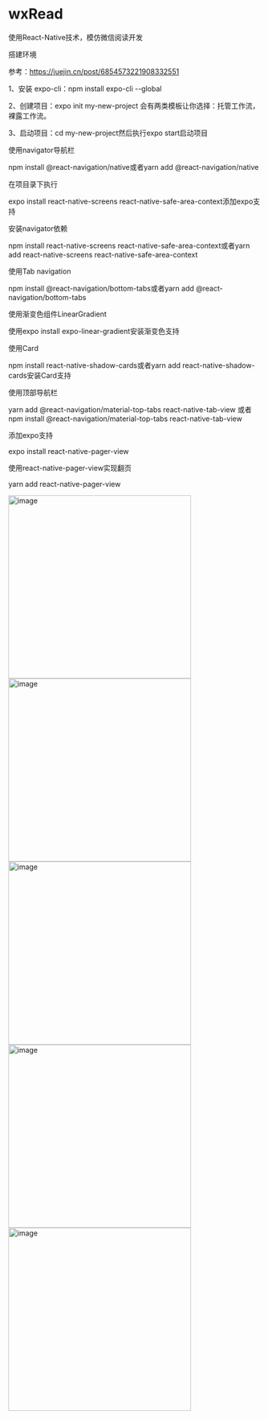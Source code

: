 # wxRead
使用React-Native技术，模仿微信阅读开发

搭建环境

参考：https://juejin.cn/post/6854573221908332551

1、安装 expo-cli：npm install expo-cli --global

2、创建项目：expo init my-new-project 会有两类模板让你选择：托管工作流，裸露工作流。

3、启动项目：cd my-new-project然后执行expo start启动项目

使用navigator导航栏

npm install @react-navigation/native或者yarn add @react-navigation/native

在项目录下执行

expo install react-native-screens react-native-safe-area-context添加expo支持

安装navigator依赖

npm install react-native-screens react-native-safe-area-context或者yarn add react-native-screens react-native-safe-area-context

使用Tab navigation

npm install @react-navigation/bottom-tabs或者yarn add @react-navigation/bottom-tabs

使用渐变色组件LinearGradient

使用expo install expo-linear-gradient安装渐变色支持

使用Card

npm install react-native-shadow-cards或者yarn add react-native-shadow-cards安装Card支持

使用顶部导航栏

yarn add @react-navigation/material-top-tabs react-native-tab-view 或者 npm install @react-navigation/material-top-tabs react-native-tab-view

添加expo支持

expo install react-native-pager-view

使用react-native-pager-view实现翻页

yarn add react-native-pager-view


<img width="364" alt="image" src="https://user-images.githubusercontent.com/20986192/179344048-6a87f2e2-fcac-422f-a74c-2a4454dbd110.png">
<img width="364" alt="image" src="https://user-images.githubusercontent.com/20986192/179434050-208c5b36-4005-4db2-b59d-51cf6cf86032.png">
<img width="364" alt="image" src="https://user-images.githubusercontent.com/20986192/179445904-7f26715c-dbc8-40e0-bb66-41912af26323.png">
<img width="364" alt="image" src="https://user-images.githubusercontent.com/20986192/179945974-95c74a0c-4231-4695-9647-0eff03c7f9b0.png">
<img width="364" alt="image" src="https://user-images.githubusercontent.com/20986192/180350858-ff4fd736-fcf3-4004-9aa5-bac3f4edf15e.png">
